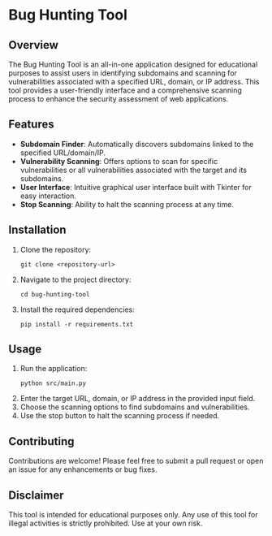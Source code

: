 # Bug Hunting Tool

## Overview
The Bug Hunting Tool is an all-in-one application designed for educational purposes to assist users in identifying subdomains and scanning for vulnerabilities associated with a specified URL, domain, or IP address. This tool provides a user-friendly interface and a comprehensive scanning process to enhance the security assessment of web applications.

## Features
- **Subdomain Finder**: Automatically discovers subdomains linked to the specified URL/domain/IP.
- **Vulnerability Scanning**: Offers options to scan for specific vulnerabilities or all vulnerabilities associated with the target and its subdomains.
- **User Interface**: Intuitive graphical user interface built with Tkinter for easy interaction.
- **Stop Scanning**: Ability to halt the scanning process at any time.

## Installation
1. Clone the repository:
   ```
   git clone <repository-url>
   ```
2. Navigate to the project directory:
   ```
   cd bug-hunting-tool
   ```
3. Install the required dependencies:
   ```
   pip install -r requirements.txt
   ```

## Usage
1. Run the application:
   ```
   python src/main.py
   ```
2. Enter the target URL, domain, or IP address in the provided input field.
3. Choose the scanning options to find subdomains and vulnerabilities.
4. Use the stop button to halt the scanning process if needed.

## Contributing
Contributions are welcome! Please feel free to submit a pull request or open an issue for any enhancements or bug fixes.

## Disclaimer
This tool is intended for educational purposes only. Any use of this tool for illegal activities is strictly prohibited. Use at your own risk.
